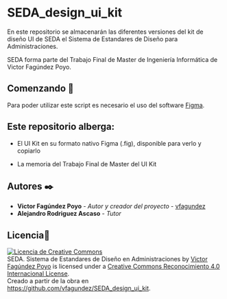 # SEDA_design_ui_kit
En este repositorio se almacenarán las diferentes versiones del kit de diseño UI de SEDA el Sistema de Estandares de Diseño para Administraciones.

SEDA forma parte del Trabajo Final de Master de Ingeniería Informática de Victor Fagúndez Poyo.
## Comenzando 🚀

Para poder utilizar este script es necesario el uso del software [Figma](https://www.figma.com/).
## Este repositorio alberga:
* El UI Kit en su formato nativo Figma (.fig), disponible para verlo y copiarlo

* La memoria del Trabajo Final de Master del UI Kit 

## Autores ✒️


* **Victor Fagúndez Poyo** - *Autor y creador del proyecto* - [vfagundez](https://github.com/vfagundez)
* **Alejandro Rodriguez Ascaso** - *Tutor*

## Licencia📜

<a rel="license" href="http://creativecommons.org/licenses/by/4.0/"><img alt="Licencia de Creative Commons" style="border-width:0" src="https://i.creativecommons.org/l/by/4.0/88x31.png" /></a><br /><span xmlns:dct="http://purl.org/dc/terms/" property="dct:title">SEDA. Sistema de Estandares de Diseño en Administraciones </span> by <a xmlns:cc="http://creativecommons.org/ns#" href="https://github.com/vfagundez" property="cc:attributionName" rel="cc:attributionURL">Victor Fagúndez Poyo</a> is licensed under a <a rel="license" href="http://creativecommons.org/licenses/by/4.0/">Creative Commons Reconocimiento 4.0 Internacional License</a>.<br />Creado a partir de la obra en <a xmlns:dct="http://purl.org/dc/terms/" href="https://github.com/vfagundez/SEDA_design_ui_kit" rel="dct:source">https://github.com/vfagundez/SEDA_design_ui_kit</a>.